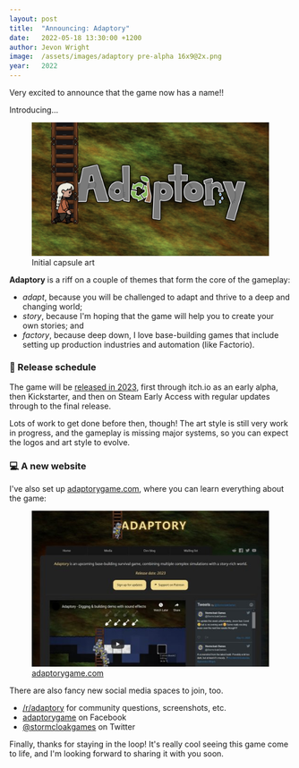 ```yaml
---
layout: post
title:  "Announcing: Adaptory"
date:   2022-05-18 13:30:00 +1200
author: Jevon Wright
image:  /assets/images/adaptory pre-alpha 16x9@2x.png
year:   2022
---
```


Very excited to announce that the game now has a name!!

Introducing...

<figure class="image">
  <a href="https://adaptorygame.com"><img src="/assets/images/adaptory pre-alpha 16x9@2x.png"></a>
  <figcaption>Initial capsule art</figcaption>
</figure>

**Adaptory** is a riff on a couple of themes that form the core of the gameplay:

- _adapt_, because you will be challenged to adapt and thrive to a deep and changing world;
- _story_, because I'm hoping that the game will help you to create your own stories; and
- _factory_, because deep down, I love base-building games that include setting up production industries and automation (like Factorio).

### 📆 Release schedule

The game will be [released in 2023](/2022/01/12/draft-timeline), first through itch.io as an early alpha,
then Kickstarter,
and then on Steam Early Access with regular updates through to the final release.

Lots of work to get done before then, though! The art style is still very work in progress, and the gameplay
is missing major systems, so you can expect the logos and art style to evolve.

### 💻 A new website

I've also set up [adaptorygame.com](https://adaptorygame.com), where you can learn everything
about the game:

<figure class="image">
  <a href="https://adaptorygame.com"><img src="/assets/screenshots/2022-05-18-website.jpg"></a>
  <figcaption><a href="https://adaptorygame.com">adaptorygame.com</a></figcaption>
</figure>

There are also fancy new social media spaces to join, too.

- [/r/adaptory](https://reddit.com/r/adaptory) for community questions, screenshots, etc.
- [adaptorygame](https://www.facebook.com/adaptorygame) on Facebook
- [@stormcloakgames](https://twitter.com/stormcloakgames) on Twitter

Finally, thanks for staying in the loop! It's really cool seeing this game come to life, and I'm
looking forward to sharing it with you soon.
